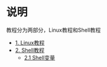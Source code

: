# 说明

教程分为两部分，Linux教程和Shell教程

* [1. Linux教程](linux1.md)
* [2. Shell教程](shell1.md)
  * [2.1 Shell变量](shell2.md)
